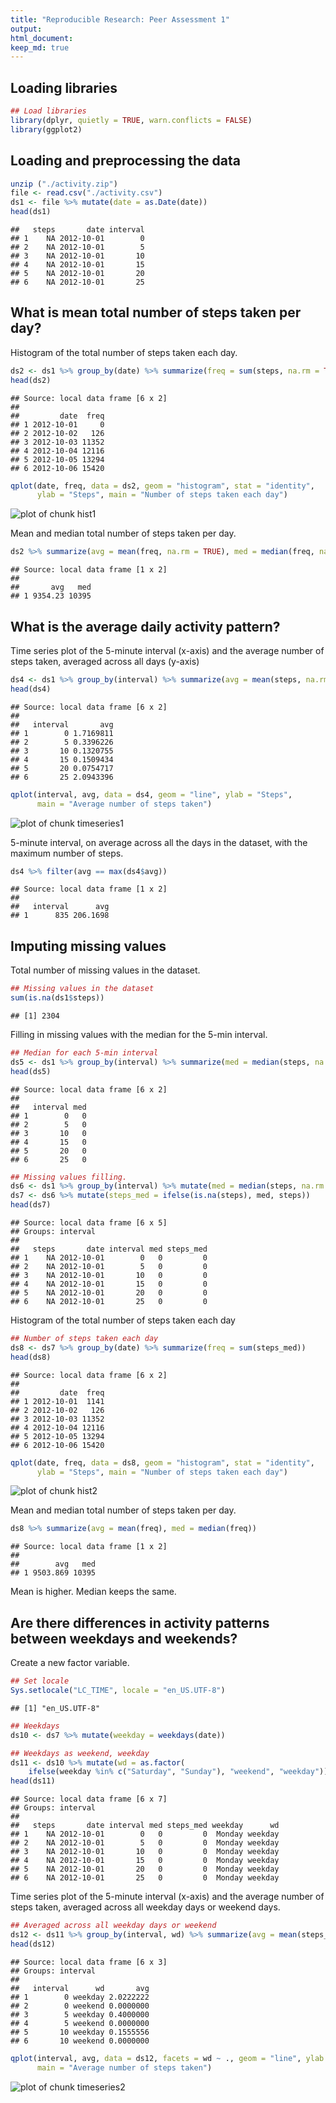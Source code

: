 ```yaml
---
title: "Reproducible Research: Peer Assessment 1"
output: 
html_document:
keep_md: true
---
```


## Loading libraries

```r
## Load libraries
library(dplyr, quietly = TRUE, warn.conflicts = FALSE)
library(ggplot2)
```

## Loading and preprocessing the data

```r
unzip ("./activity.zip")
file <- read.csv("./activity.csv")
ds1 <- file %>% mutate(date = as.Date(date))
head(ds1)
```

```
##   steps       date interval
## 1    NA 2012-10-01        0
## 2    NA 2012-10-01        5
## 3    NA 2012-10-01       10
## 4    NA 2012-10-01       15
## 5    NA 2012-10-01       20
## 6    NA 2012-10-01       25
```


## What is mean total number of steps taken per day?
Histogram of the total number of steps taken each day.

```r
ds2 <- ds1 %>% group_by(date) %>% summarize(freq = sum(steps, na.rm = TRUE))
head(ds2)
```

```
## Source: local data frame [6 x 2]
## 
##         date  freq
## 1 2012-10-01     0
## 2 2012-10-02   126
## 3 2012-10-03 11352
## 4 2012-10-04 12116
## 5 2012-10-05 13294
## 6 2012-10-06 15420
```

```r
qplot(date, freq, data = ds2, geom = "histogram", stat = "identity",
      ylab = "Steps", main = "Number of steps taken each day")
```

![plot of chunk hist1](figure/hist1-1.png) 

Mean and median total number of steps taken per day.

```r
ds2 %>% summarize(avg = mean(freq, na.rm = TRUE), med = median(freq, na.rm = TRUE))
```

```
## Source: local data frame [1 x 2]
## 
##       avg   med
## 1 9354.23 10395
```


## What is the average daily activity pattern?
Time series plot of the 5-minute interval (x-axis) and the average number of steps taken, averaged across all days (y-axis)

```r
ds4 <- ds1 %>% group_by(interval) %>% summarize(avg = mean(steps, na.rm = TRUE))
head(ds4)
```

```
## Source: local data frame [6 x 2]
## 
##   interval       avg
## 1        0 1.7169811
## 2        5 0.3396226
## 3       10 0.1320755
## 4       15 0.1509434
## 5       20 0.0754717
## 6       25 2.0943396
```

```r
qplot(interval, avg, data = ds4, geom = "line", ylab = "Steps",
      main = "Average number of steps taken")
```

![plot of chunk timeseries1](figure/timeseries1-1.png) 

5-minute interval, on average across all the days in the dataset, with the maximum number of steps.

```r
ds4 %>% filter(avg == max(ds4$avg))
```

```
## Source: local data frame [1 x 2]
## 
##   interval      avg
## 1      835 206.1698
```


## Imputing missing values
Total number of missing values in the dataset.

```r
## Missing values in the dataset
sum(is.na(ds1$steps))
```

```
## [1] 2304
```


Filling in missing values with the median for the 5-min interval.

```r
## Median for each 5-min interval
ds5 <- ds1 %>% group_by(interval) %>% summarize(med = median(steps, na.rm = TRUE))
head(ds5)
```

```
## Source: local data frame [6 x 2]
## 
##   interval med
## 1        0   0
## 2        5   0
## 3       10   0
## 4       15   0
## 5       20   0
## 6       25   0
```

```r
## Missing values filling.
ds6 <- ds1 %>% group_by(interval) %>% mutate(med = median(steps, na.rm = TRUE))
ds7 <- ds6 %>% mutate(steps_med = ifelse(is.na(steps), med, steps))
head(ds7)
```

```
## Source: local data frame [6 x 5]
## Groups: interval
## 
##   steps       date interval med steps_med
## 1    NA 2012-10-01        0   0         0
## 2    NA 2012-10-01        5   0         0
## 3    NA 2012-10-01       10   0         0
## 4    NA 2012-10-01       15   0         0
## 5    NA 2012-10-01       20   0         0
## 6    NA 2012-10-01       25   0         0
```

Histogram of the total number of steps taken each day

```r
## Number of steps taken each day
ds8 <- ds7 %>% group_by(date) %>% summarize(freq = sum(steps_med))
head(ds8)
```

```
## Source: local data frame [6 x 2]
## 
##         date  freq
## 1 2012-10-01  1141
## 2 2012-10-02   126
## 3 2012-10-03 11352
## 4 2012-10-04 12116
## 5 2012-10-05 13294
## 6 2012-10-06 15420
```

```r
qplot(date, freq, data = ds8, geom = "histogram", stat = "identity",
      ylab = "Steps", main = "Number of steps taken each day")
```

![plot of chunk hist2](figure/hist2-1.png) 

Mean and median total number of steps taken per day.

```r
ds8 %>% summarize(avg = mean(freq), med = median(freq))
```

```
## Source: local data frame [1 x 2]
## 
##        avg   med
## 1 9503.869 10395
```
Mean is higher. Median keeps the same.

## Are there differences in activity patterns between weekdays and weekends?
Create a new factor variable.

```r
## Set locale
Sys.setlocale("LC_TIME", locale = "en_US.UTF-8")
```

```
## [1] "en_US.UTF-8"
```

```r
## Weekdays
ds10 <- ds7 %>% mutate(weekday = weekdays(date))

## Weekdays as weekend, weekday
ds11 <- ds10 %>% mutate(wd = as.factor(
    ifelse(weekday %in% c("Saturday", "Sunday"), "weekend", "weekday")))
head(ds11)
```

```
## Source: local data frame [6 x 7]
## Groups: interval
## 
##   steps       date interval med steps_med weekday      wd
## 1    NA 2012-10-01        0   0         0  Monday weekday
## 2    NA 2012-10-01        5   0         0  Monday weekday
## 3    NA 2012-10-01       10   0         0  Monday weekday
## 4    NA 2012-10-01       15   0         0  Monday weekday
## 5    NA 2012-10-01       20   0         0  Monday weekday
## 6    NA 2012-10-01       25   0         0  Monday weekday
```
Time series plot of the 5-minute interval (x-axis) and the average number of steps taken, averaged across all weekday days or weekend days.

```r
## Averaged across all weekday days or weekend
ds12 <- ds11 %>% group_by(interval, wd) %>% summarize(avg = mean(steps_med))
head(ds12)
```

```
## Source: local data frame [6 x 3]
## Groups: interval
## 
##   interval      wd       avg
## 1        0 weekday 2.0222222
## 2        0 weekend 0.0000000
## 3        5 weekday 0.4000000
## 4        5 weekend 0.0000000
## 5       10 weekday 0.1555556
## 6       10 weekend 0.0000000
```

```r
qplot(interval, avg, data = ds12, facets = wd ~ ., geom = "line", ylab = "Steps",
      main = "Average number of steps taken")
```

![plot of chunk timeseries2](figure/timeseries2-1.png) 
